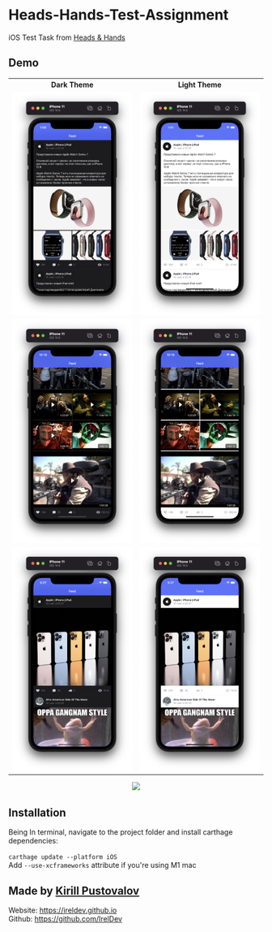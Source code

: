 # Heads-Hands-Test-Assignment
iOS Test Task from [Heads &amp; Hands](https://handh.ru)

## Demo

<table  align="center">
    <tr>
        <th>Dark Theme</th>
        <th>Light Theme</th>
     </tr>
     <tr>
          <td><img src = "Demo/MainDark.png" /></td>
          <td><img src = "Demo/MainLight.png"" /></td>
     </tr>
     <tr>
          <td><img src = "Demo/VideoDark.png" /></td>
          <td><img src = "Demo/VideoLight.png"" /></td>
     </tr>
     <tr>
          <td><img src = "Demo/PhotoDark.png" /></td>
          <td><img src = "Demo/PhotoLight.png"" /></td>
     </tr>
</table>

<p align="center">  
<img src = "Demo/Demo.gif" /><br>
</p>

## Installation

Being In terminal, navigate to the project folder and install carthage dependencies:

`carthage update --platform iOS`<br>
Add `--use-xcframeworks` attribute if you're using M1 mac

## Made by [Kirill Pustovalov](https://github.com/IrelDev)

Website: https://ireldev.github.io<br>
Github: https://github.com/IrelDev

